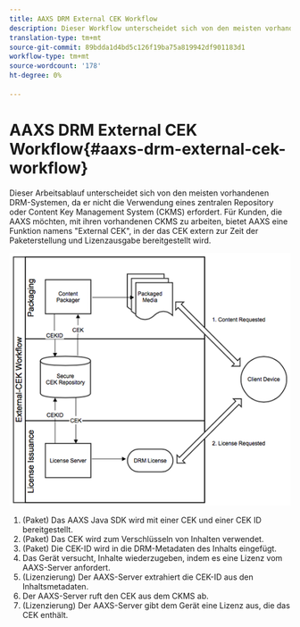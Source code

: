 ```yaml
---
title: AAXS DRM External CEK Workflow
description: Dieser Workflow unterscheidet sich von den meisten vorhandenen DRM-Systemen, da kein zentrales Repository oder Content Key Management System (CKMS) verwendet werden muss
translation-type: tm+mt
source-git-commit: 89bdda1d4bd5c126f19ba75a819942df901183d1
workflow-type: tm+mt
source-wordcount: '178'
ht-degree: 0%

---
```



# AAXS DRM External CEK Workflow{#aaxs-drm-external-cek-workflow}

Dieser Arbeitsablauf unterscheidet sich von den meisten vorhandenen DRM-Systemen, da er nicht die Verwendung eines zentralen Repository oder Content Key Management System (CKMS) erfordert. Für Kunden, die AAXS möchten, mit ihren vorhandenen CKMS zu arbeiten, bietet AAXS eine Funktion namens &quot;External CEK&quot;, in der das CEK extern zur Zeit der Paketerstellung und Lizenzausgabe bereitgestellt wird.

![](assets/ECEK_Workflow.PNG)

1. (Paket) Das AAXS Java SDK wird mit einer CEK und einer CEK ID bereitgestellt.
1. (Paket) Das CEK wird zum Verschlüsseln von Inhalten verwendet.
1. (Paket) Die CEK-ID wird in die DRM-Metadaten des Inhalts eingefügt.
1. Das Gerät versucht, Inhalte wiederzugeben, indem es eine Lizenz vom AAXS-Server anfordert.
1. (Lizenzierung) Der AAXS-Server extrahiert die CEK-ID aus den Inhaltsmetadaten.
1. Der AAXS-Server ruft den CEK aus dem CKMS ab.
1. (Lizenzierung) Der AAXS-Server gibt dem Gerät eine Lizenz aus, die das CEK enthält.
